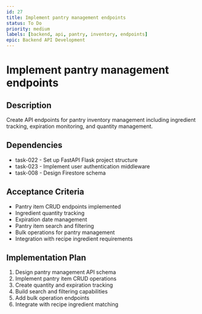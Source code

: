 ```yaml
---
id: 27
title: Implement pantry management endpoints
status: To Do
priority: medium
labels: [backend, api, pantry, inventory, endpoints]
epic: Backend API Development
---
```


# Implement pantry management endpoints

## Description
Create API endpoints for pantry inventory management including ingredient tracking, expiration monitoring, and quantity management.

## Dependencies
- task-022 - Set up FastAPI Flask project structure
- task-023 - Implement user authentication middleware
- task-008 - Design Firestore schema

## Acceptance Criteria
- Pantry item CRUD endpoints implemented
- Ingredient quantity tracking
- Expiration date management
- Pantry item search and filtering
- Bulk operations for pantry management
- Integration with recipe ingredient requirements

## Implementation Plan
1. Design pantry management API schema
2. Implement pantry item CRUD operations
3. Create quantity and expiration tracking
4. Build search and filtering capabilities
5. Add bulk operation endpoints
6. Integrate with recipe ingredient matching